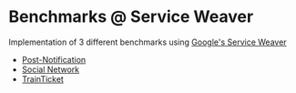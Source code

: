# Benchmarks @ Service Weaver

Implementation of 3 different benchmarks using [Google's Service Weaver](https://serviceweaver.dev/)

- [Post-Notification](https://github.com/XCWeaver/benchmarks/tree/main/weaver/post-notification)
- [Social Network](https://github.com/XCWeaver/benchmarks/tree/main/weaver/socialnetwork)
- [TrainTicket](https://github.com/XCWeaver/benchmarks/tree/main/weaver/trainticket)
